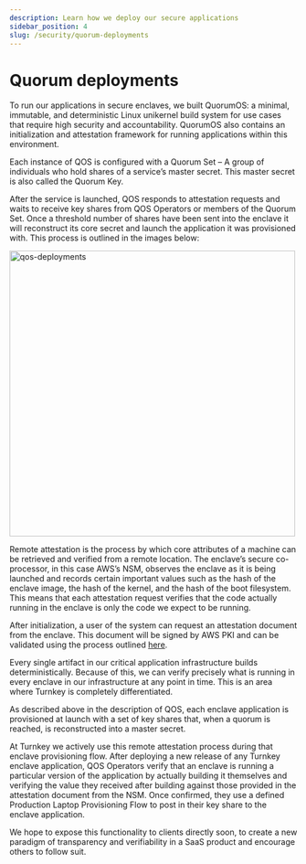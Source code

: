 ```yaml
---
description: Learn how we deploy our secure applications
sidebar_position: 4
slug: /security/quorum-deployments
---
```

# Quorum deployments

To run our applications in secure enclaves, we built QuorumOS: a minimal, immutable, and deterministic Linux unikernel build system for use cases that require high security and accountability. QuorumOS also contains an initialization and attestation framework for running applications within this environment.

Each instance of QOS is configured with a Quorum Set – A group of individuals who hold shares of a service’s master secret. This master secret is also called the Quorum Key.

After the service is launched, QOS responds to attestation requests and waits to receive key shares from QOS Operators or members of the Quorum Set. Once a threshold number of shares have been sent into the enclave it will reconstruct its core secret and launch the application it was provisioned with. This process is outlined in the images below:

<p style={{textAlign: 'center'}}>
  <img src="/img/diagrams/deployment.png" alt="qos-deployments" width="500px" />
</p>

Remote attestation is the process by which core attributes of a machine can be retrieved and verified from a remote location. The enclave’s secure co-processor, in this case AWS’s NSM, observes the enclave as it is being launched and records certain important values such as the hash of the enclave image, the hash of the kernel, and the hash of the boot filesystem. This means that each attestation request verifies that the code actually running in the enclave is only the code we expect to be running.

After initialization, a user of the system can request an attestation document from the enclave. This document will be signed by AWS PKI and can be validated using the process outlined [here](https://docs.aws.amazon.com/enclaves/latest/user/verify-root.html#validation-process).

Every single artifact in our critical application infrastructure builds deterministically. Because of this, we can verify precisely what is running in every enclave in our infrastructure at any point in time. This is an area where Turnkey is completely differentiated.

As described above in the description of QOS, each enclave application is provisioned at launch with a set of key shares that, when a quorum is reached, is reconstructed into a master secret.

At Turnkey we actively use this remote attestation process during that enclave provisioning flow. After deploying a new release of any Turnkey enclave application, QOS Operators verify that an enclave is running a particular version of the application by actually building it themselves and verifying the value they received after building against those provided in the attestation document from the NSM. Once confirmed, they use a defined Production Laptop Provisioning Flow to post in their key share to the enclave application.

We hope to expose this functionality to clients directly soon, to create a new paradigm of transparency and verifiability in a SaaS product and encourage others to follow suit.
